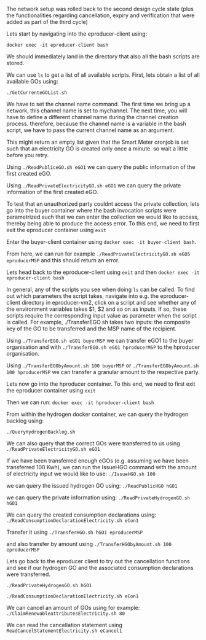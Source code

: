 The network setup was rolled back to the second design cycle state (plus the functionalities regarding cancellation, expiry and  verification that were added as part of the third cycle)

Lets start by navigating into the eproducer-client using: 

`docker exec -it eproducer-client bash`

We should immediately land in the directory that also all the bash scripts are stored.

We can use `ls` to get a list of all available scripts. 
First, lets obtain a list of all available GOs using: 

`./GetCurrenteGOList.sh`

We have to set the channel name command. The first time we bring up a network, this channel name is set to mychannel. The next time, you will have to define a different channel name during the channel creation process. therefore, because the channel name is a variable in the bash script, we have to pass the current channel name as an argument. 

This might return an empty list given that the Smart Meter cronjob is set such that an electricity GO is created only once a minute. so wait a little before you retry. 

Using `./ReadPubliceGO.sh eGO1` we can query the public information of the first created eGO. 

Using `./ReadPrivateElectricityGO.sh eGO1` we can query the private information of the first created eGO. 

To test that an unauthorized party couldnt access the private collection, lets go into the buyer container where the bash invocation scripts were parametrized such that we can enter the collection we would like to access, thereby being able to produce the access error. To this end, we need to first exit the eproducer container using `exit`

Enter the buyer-client container using `docker exec -it buyer-client bash`. 

From here, we can run for example `./ReadPrivateElectricityGO.sh eGO5 eproducerMSP` and this should return an error.

Lets head back to the eproducer-client using `exit` and then `docker exec -it eproducer-client bash`

In general, any of the scripts you see when doing `ls` can be called. To find out which parameters the script takes, navigate into e.g. the eproducer-client directory in eproducer-vm2, click on a script and see whether any of the environment variables takes $1, $2 and so on as inputs. If so, these scripts require the corresponding input value as parameter when the script is called. 
For example, ./TransferEGO.sh takes two inputs: the composite key of the GO to be transferred and the MSP name of the recipient. 

Using `./TransferEGO.sh eGO1 buyerMSP` we can transfer eGO1 to the buyer organisation and with `./TransferEGO.sh eGO1 hproducerMSP` to the hproducer organisation. 

Using `./TransferEGObyAmount.sh 100 buyerMSP` or  `./TransferEGObyAmount.sh 100 hproducerMSP` we can transfer a granular amount to the respective party. 

Lets now go into the hproducer container. To this end, we need to first exit the eproducer container using `exit`

Then we can run: `docker exec -it hproducer-client bash`

From within the hydrogen docker container, we can query the hydrogen backlog using: 

`./QueryHydrogenBacklog.sh`

We can also query that the correct GOs were transferred to us using `./ReadPrivateElectricityGO.sh eGO1`

If we have been transferred enough eGOs (e.g. assuming we have been transferred 100 Kwh), we can run the IssueHGO command with the amount of electricity input we would like to use: 
`./IssueHGO.sh 100`

we can query the issued hydrogen GO using:
`./ReadPublicHGO hGO1`

we can query the private information using: 
`./ReadPrivateHydrogenGO.sh hGO1`

We can query the created consumption declarations using:
`./ReadConsumptionDeclarationElectricity.sh eCon1`

Transfer it using `./TransferHGO.sh hGO1 eproducerMSP`

and also transfer by amount using `./TransferHGObyAmount.sh 100 eproducerMSP`

Lets go back to the eproducer client to try out the cancellation functions and see if our hydrogen GO and the associated consumption declarations were transferred. 

`./ReadPrivateHydrogenGO.sh hGO1`

`./ReadConsumptionDeclarationElectricity.sh eCon1`

We can cancel an amount of GOs using for example: 
`./ClaimRenewableattributesElectricity.sh 80`

We can read the cancellation statement using `ReadCancelStatementElectricity.sh eCancel1`





